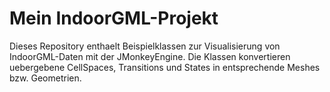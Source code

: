 # Mein IndoorGML-Projekt

Dieses Repository enthaelt Beispielklassen zur Visualisierung von IndoorGML-Daten mit der JMonkeyEngine. 
Die Klassen konvertieren uebergebene CellSpaces, Transitions und States in entsprechende Meshes bzw. Geometrien.
